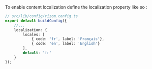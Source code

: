 To enable content localization define the localization property like so :

```ts
// src/lib/config/rizom.config.ts
export default buildConfig({
	//...
	localization: {
		locales: [
			{ code: 'fr', label: 'Français'},
			{ code: 'en', label: 'English'}
		],
		default: 'fr'
	}
});
```